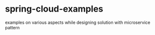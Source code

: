 # spring-cloud-examples
examples on various aspects while designing solution with microservice pattern
